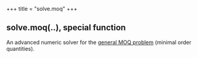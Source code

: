 +++
title = "solve.moq"
+++

## solve.moq(..), special function

An advanced numeric solver for the [general MOQ problem](../../../library/moqs-and-other-ordering-constraints/) (minimal order quantities).
